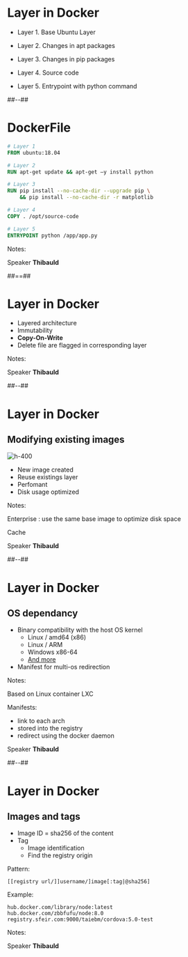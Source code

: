 <!-- .slide: class="two-column big-code" -->

# Layer in Docker

* Layer 1. Base Ubuntu Layer

* Layer 2. Changes in apt packages

* Layer 3. Changes in pip packages

* Layer 4. Source code

* Layer 5. Entrypoint with python command

##--##

# DockerFile

```Dockerfile
# Layer 1
FROM ubuntu:18.04

# Layer 2
RUN apt-get update && apt-get –y install python 

# Layer 3
RUN pip install --no-cache-dir --upgrade pip \
    && pip install --no-cache-dir -r matplotlib

# Layer 4
COPY . /opt/source-code

# Layer 5
ENTRYPOINT python /app/app.py
```

Notes:

Speaker **Thibauld**

##==##

# Layer in Docker

* Layered architecture 
* Immutability
* **Copy-On-Write**
* Delete file are flagged in corresponding layer
<!-- .element: class="list-fragment" -->

Notes:

Speaker **Thibauld**

##--##

# Layer in Docker

## Modifying existing images

![h-400](./assets/images/30-images-containers/saving-space.png)

- New image created
- Reuse existings layer
- Perfomant 
- Disk usage optimized
<!-- .element: class="list-fragment" -->

Notes:

Enterprise : use the same base image to  optimize disk space

Cache

Speaker **Thibauld**

##--##

# Layer in Docker 

## OS dependancy 

* Binary compatibility with the host OS kernel
    - Linux / amd64 (x86)
    - Linux / ARM
    - Windows x86-64 
    - [And more](https://github.com/docker-library/official-images#architectures-other-than-amd64)
* Manifest for multi-os redirection 

Notes: 

Based on Linux container LXC

Manifests:
- link to each arch 
- stored into the registry
- redirect using the docker daemon

Speaker **Thibauld**


##--##

# Layer in Docker 

## Images and tags 

* Image ID = sha256 of the content
* Tag
  * Image identification
  * Find the registry origin

Pattern:

`[[registry url/]]username/]image[:tag|@sha256]`

Example: 

```
hub.docker.com/library/node:latest
hub.docker.com/zbbfufu/node:8.0
registry.sfeir.com:9000/taiebm/cordova:5.0-test
```

Notes: 

Speaker **Thibauld**

